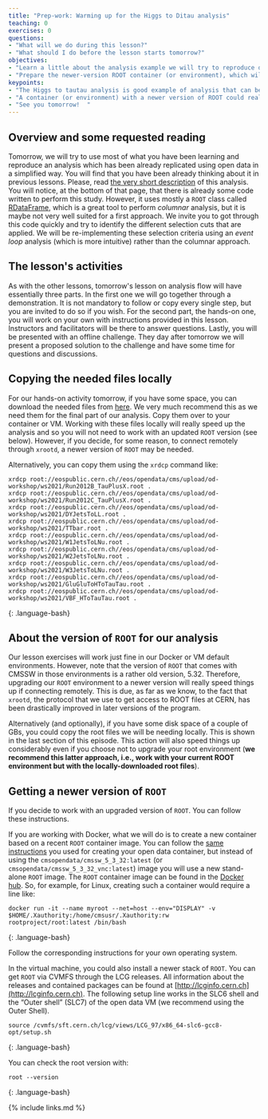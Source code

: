 ```yaml
---
title: "Prep-work: Warming up for the Higgs to Ditau analysis"
teaching: 0
exercises: 0
questions:
- "What will we do during this lesson?"
- "What should I do before the lesson starts tomorrow?"
objectives:
- "Learn a little about the analysis example we will try to reproduce during the Analysis flow lessons tomorrow"
- "Prepare the newer-version ROOT container (or environment), which will speed things up"
keypoints:
- "The Higgs to tautau analysis is good example of analysis that can be done with CMS open data in a relatively easy and simplified way."
- "A container (or environment) with a newer version of ROOT could really speed things up."
- "See you tomorrow!  "
---
```


## Overview and some requested reading

Tomorrow, we will try to use most of what you have been learning and reproduce an analysis which has been already replicated using open data in a simplified way.  You will find that you have been already thinking about it in previous lessons. Please, read [the very short description](http://opendata.web.cern.ch/record/12350) of this analysis.  You will notice, at the bottom of that page, that there is already some code written to perform this study.  However, it uses mostly a `ROOT` class called [RDataFrame](https://root.cern/doc/master/classROOT_1_1RDataFrame.html), which is a great tool to perform *columnar* analysis, but it is maybe not very well suited for a first approach.  We invite you to got through this code quickly and try to identify the different selection cuts that are applied. We will be re-implementing these selection criteria using an *event loop* analysis (which is more intuitive) rather than the columnar approach.

## The lesson's activities

As with the other lessons, tomorrow's lesson on analysis flow will have essentially three parts.  In the first one we will go together through a demonstration.  It is not mandatory to follow or copy every single step, but you are invited to do so if you wish.  For the second part, the hands-on one, you will work on your own with instructions provided in this lesson.  Instructors and facilitators will be there to answer questions.  Lastly, you will be presented with an offline challenge.  They day after tomorrow we will present a proposed solution to the challenge and have some time for questions and discussions.


## Copying the needed files locally

For our hands-on activity tomorrow, if you have some space, you can download the needed files from [here](https://cernbox.cern.ch/index.php/s/yzj0Qopaxtek5FJ). We very much recommend this as we need them for the final part of our analysis.  Copy them over to your container or VM. Working with these files locally will really speed up the analysis and so you will not need to work with an updated `ROOT` version (see below).  However, if you decide, for some reason, to connect remotely through `xrootd`, a newer version of `ROOT` may be needed.

Alternatively, you can copy them using the `xrdcp` command like:

~~~
xrdcp root://eospublic.cern.ch//eos/opendata/cms/upload/od-workshop/ws2021/Run2012B_TauPlusX.root .
xrdcp root://eospublic.cern.ch//eos/opendata/cms/upload/od-workshop/ws2021/Run2012C_TauPlusX.root .
xrdcp root://eospublic.cern.ch//eos/opendata/cms/upload/od-workshop/ws2021/DYJetsToLL.root .
xrdcp root://eospublic.cern.ch//eos/opendata/cms/upload/od-workshop/ws2021/TTbar.root .
xrdcp root://eospublic.cern.ch//eos/opendata/cms/upload/od-workshop/ws2021/W1JetsToLNu.root .
xrdcp root://eospublic.cern.ch//eos/opendata/cms/upload/od-workshop/ws2021/W2JetsToLNu.root .
xrdcp root://eospublic.cern.ch//eos/opendata/cms/upload/od-workshop/ws2021/W3JetsToLNu.root .
xrdcp root://eospublic.cern.ch//eos/opendata/cms/upload/od-workshop/ws2021/GluGluToHToTauTau.root .
xrdcp root://eospublic.cern.ch//eos/opendata/cms/upload/od-workshop/ws2021/VBF_HToTauTau.root .
~~~
{: .language-bash}

## About the version of `ROOT` for our analysis

Our lesson exercises will work just fine in our Docker or VM default environments. However, note that the version of `ROOT` that comes with CMSSW in those environments is a rather old version, 5.32.  Therefore, upgrading our `ROOT` environment to a newer version will really speed things up if connecting remotely.  This is due, as far as we know, to the fact that `xrootd`, the protocol that we use to get access to ROOT files at CERN, has been drastically improved in later versions of the program.

Alternatively (and optionally), if you have some disk space of a couple of GBs, you could copy the root files we will be needing locally.  This is shown in the last section of this episode.  This action will also speed things up considerably even if you choose not to upgrade your root environment (**we recommend this latter approach, i.e., work with your current ROOT environment but with the locally-downloaded root files**).

## Getting a newer version of `ROOT`

If you decide to work with an upgraded version of `ROOT`.  You can follow these instructions.

If you are working with Docker, what we will do is to create a new container based on a recent `ROOT` container image.  You can follow the [same instructions](https://cms-opendata-workshop.github.io/workshop2021-lesson-docker/03-docker-for-cms-opendata/index.html#download-the-docker-image-for-cms-open-data-and-start-a-container) you used for creating your open data container, but instead of using the `cmsopendata/cmssw_5_3_32:latest` (or `cmsopendata/cmssw_5_3_32_vnc:latest`) image you will use a new stand-alone `ROOT` image.  The `ROOT` container image can be found in the [Docker hub](https://hub.docker.com/r/rootproject/root).  So, for example, for Linux, creating such a container would require a line like:

~~~
docker run -it --name myroot --net=host --env="DISPLAY" -v $HOME/.Xauthority:/home/cmsusr/.Xauthority:rw   rootproject/root:latest /bin/bash
~~~
{: .language-bash}

Follow the corresponding instructions for your own operating system.

In the virtual machine, you could also install a newer stack of `ROOT`.  You can get `ROOT` via CVMFS through the LCG releases. All information about the releases and contained packages can be found at [http://lcginfo.cern.ch](http://lcginfo.cern.ch). The following setup line works in the SLC6 shell and the “Outer shell” (SLC7) of the open data VM (we recommend using the Outer Shell).

~~~
source /cvmfs/sft.cern.ch/lcg/views/LCG_97/x86_64-slc6-gcc8-opt/setup.sh
~~~
{: .language-bash}

You can check the root version with:

~~~
root --version
~~~
{: .language-bash}



{% include links.md %}

